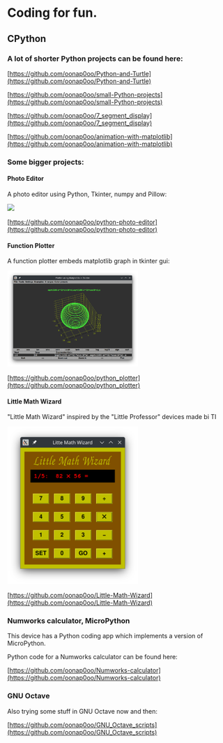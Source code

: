 # Coding for fun.

## CPython

### A lot of shorter Python projects can be found here:

[https://github.com/oonap0oo/Python-and-Turtle](https://github.com/oonap0oo/Python-and-Turtle)

[https://github.com/oonap0oo/small-Python-projects](https://github.com/oonap0oo/small-Python-projects)

[https://github.com/oonap0oo/7_segment_display](https://github.com/oonap0oo/7_segment_display)

[https://github.com/oonap0oo/animation-with-matplotlib](https://github.com/oonap0oo/animation-with-matplotlib)

### Some bigger projects:

#### Photo Editor

A photo editor using Python, Tkinter, numpy and Pillow:

<img src = "https://github.com/oonap0oo/python-photo-editor/blob/main/python_photo_editor_screenshot.png" width="300"></img>

[https://github.com/oonap0oo/python-photo-editor](https://github.com/oonap0oo/python-photo-editor)

#### Function Plotter

A function plotter embeds matplotlib graph in tkinter gui:

<img src = "https://github.com/oonap0oo/python_plotter/blob/main/plotter2.png" width="300"></img>

[https://github.com/oonap0oo/python_plotter](https://github.com/oonap0oo/python_plotter)


#### Little Math Wizard

"Little Math Wizard" inspired by the "Little Professor" devices made bi TI

<img src = "https://github.com/oonap0oo/Little-Math-Wizard/blob/main/littlewizard.png" width="300"></img>

[https://github.com/oonap0oo/Little-Math-Wizard](https://github.com/oonap0oo/Little-Math-Wizard)

### Numworks calculator, MicroPython

This device has a Python coding app which implements a version of MicroPython.

Python code for a Numworks calculator can be found here:

[https://github.com/oonap0oo/Numworks-calculator](https://github.com/oonap0oo/Numworks-calculator)


### GNU Octave

Also trying some stuff in GNU Octave now and then:

[https://github.com/oonap0oo/GNU_Octave_scripts](https://github.com/oonap0oo/GNU_Octave_scripts)

<!---
oonap0oo/oonap0oo is a ✨ special ✨ repository because its `README.md` (this file) appears on your GitHub profile.
You can click the Preview link to take a look at your changes.
--->
